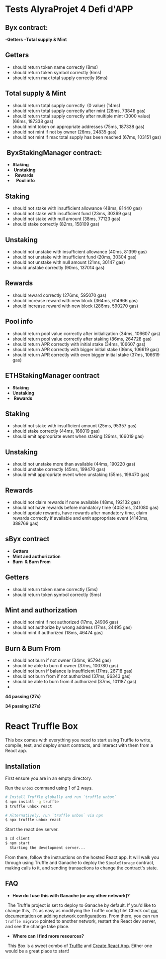 # Tests AlyraProjet 4 Defi d'APP 

## Byx contract:

-**Getters**
-**Total supply & Mint**

## Getters
- should return token name correctly (8ms)
- should return token symbol correctly (6ms)
- should return max total supply correctly (6ms)

## Total supply & Mint

- should return total supply correctly  (0 value) (14ms)
- should return total supply correctly after mint (28ms, 73846 gas)
- should return total supply correctly after multiple mint (3000 value) (66ms, 187338 gas)
- should mint token on appropriate addresses (75ms, 187338 gas)
- should not mint if not by owner (26ms, 24835 gas)
- should not mint if max total supply has been reached (67ms, 103151 gas)


##  ByxStakingManager contract:

- **Staking**
-  **Unstaking**
-   **Rewards**
-    **Pool info**


## Staking
- should not stake with insufficient allowance (48ms, 81440 gas)
- should not stake with insufficient fund (23ms, 30369 gas)
- should not stake with null amount (38ms, 77123 gas)
- should stake correctly (82ms, 158109 gas)



## Unstaking
- should not unstake with insufficient allowance (40ms, 81399 gas)
- should not unstake with insufficient fund (20ms, 30304 gas)
- should not unstake with null amount (21ms, 30147 gas)
- should unstake correctly (90ms, 137014 gas)

## Rewards

- should reward correctly (276ms, 595070 gas)
- should increase reward with new block (364ms, 614966 gas)
- should increase reward with new block (286ms, 590270 gas)

## Pool info

- should return pool value correctly after initialization (34ms, 106607 gas)
- should return pool value correctly after staking (86ms, 264728 gas)
- should return APR correctly with initial stake (34ms, 106607 gas)
- should return APR correctly with bigger initial stake (36ms, 106619 gas)
- should return APR correctly with even bigger initial stake (37ms, 106619 gas)

## ETHStakingManager contract

- **Staking**
- **Unstaking**
-  **Rewards**

## Staking

- should not stake with insufficient amount (25ms, 95357 gas)
- should stake correctly (44ms, 166019 gas)
- should emit appropriate event when staking (29ms, 166019 gas)

## Unstaking

- should not unstake more than available (44ms, 190220 gas)
- should unstake correctly (45ms, 199470 gas)
- should emit appropriate event when unstaking (55ms, 199470 gas)

## Rewards
- should not claim rewards if none available (48ms, 192132 gas)
- should not have rewards before mandatory time (4052ms, 241080 gas)
- should update rewards, have rewards after mandatory time, claim rewards correctly if available and emit appropriate event (4140ms, 388769 gas)

## sByx contract

- **Getters**
- **Mint and authorization**
- **Burn  & Burn From** 

## Getters

- should return token name correctly (5ms)
- should return token symbol correctly (5ms)

## Mint and authorization

- should not mint if not authorized (17ms, 24906 gas)
- should not authorize by wrong address (17ms, 24495 gas)
- should mint if authorized (18ms, 46474 gas)

## Burn & Burn From

- should not burn if not owner (34ms, 95794 gas)
- should be able to burn if owner (37ms, 100780 gas)
- should not burn if balance is insufficient (17ms, 26718 gas)
- should not burn from if not authorized (37ms, 96343 gas)
- should be able to burn from if authorized (37ms, 101187 gas)
- 

**44 passing (27s)**
 










**34 passing (27s)**
 

# React Truffle Box

This box comes with everything you need to start using Truffle to write, compile, test, and deploy smart contracts, and interact with them from a React app.

## Installation

First ensure you are in an empty directory.

Run the `unbox` command using 1 of 2 ways.

```sh
# Install Truffle globally and run `truffle unbox`
$ npm install -g truffle
$ truffle unbox react
```

```sh
# Alternatively, run `truffle unbox` via npx
$ npx truffle unbox react
```

Start the react dev server.

```sh
$ cd client
$ npm start
  Starting the development server...
```

From there, follow the instructions on the hosted React app. It will walk you through using Truffle and Ganache to deploy the `SimpleStorage` contract, making calls to it, and sending transactions to change the contract's state.

## FAQ

- __How do I use this with Ganache (or any other network)?__

  The Truffle project is set to deploy to Ganache by default. If you'd like to change this, it's as easy as modifying the Truffle config file! Check out [our documentation on adding network configurations](https://trufflesuite.com/docs/truffle/reference/configuration/#networks). From there, you can run `truffle migrate` pointed to another network, restart the React dev server, and see the change take place.

- __Where can I find more resources?__

  This Box is a sweet combo of [Truffle](https://trufflesuite.com) and [Create React App](https://create-react-app.dev). Either one would be a great place to start!


